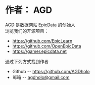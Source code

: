 # 作者： AGD

AGD 是数据网站 EpicData 的创始人  
浏览我们的开源项目：
  * https://github.com/EpicLearn
  * https://github.com/OpenEpicData
  * https://gamer.epicdata.net

通过下列方式找到作者
* Github -- https://github.com/AGDholo
* 邮箱 -- agdholo@gmail.com